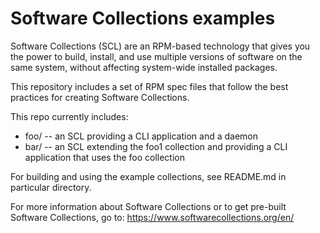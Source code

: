 Software Collections examples
=============================

Software Collections (SCL) are an RPM-based technology that gives you the power
to build, install, and use multiple versions of software on the same system,
without affecting system-wide installed packages.

This repository includes a set of RPM spec files that follow the best practices
for creating Software Collections.

This repo currently includes:
  * foo/ -- an SCL providing a CLI application and a daemon
  * bar/ -- an SCL extending the foo1 collection and providing a CLI application
  that uses the foo collection

For building and using the example collections, see README.md in particular
directory.

For more information about Software Collections or to get pre-built Software
Collections, go to: https://www.softwarecollections.org/en/

